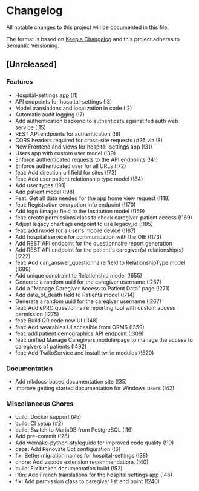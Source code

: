 # Changelog

All notable changes to this project will be documented in this file.

The format is based on [Keep a Changelog](http://keepachangelog.com/en/1.0.0/)
and this project adheres to [Semantic Versioning](http://semver.org/spec/v2.0.0.html).

## [Unreleased]

### Features

* Hospital-settings app (!1)
* API endpoints for hospital-settings (!3)
* Model translations and localization in code (!2)
* Automatic audit logging (!7)
* Add authentication backend to authenticate against fed auth web service (!15)
* REST API endpoints for authentication (!8)
* CORS headers required for cross-site requests (#26 via !8)
* New Frontend and views for hospital-settings app (!31)
* Users app with custom user model (!39)
* Enforce authenticated requests to the API endpoints (!41)
* Enforce authenticated user for all URLs (!72)
* feat: Add direction url field for sites (!73)
* feat: Add user patient relationship type model (!84)
* Add user types (!91)
* Add patient model (!98)
* Feat: Get all data needed for the app home view request (!118)
* feat: Registration encryption info endpoint (!170)
* Add logo (image) field to the Institution model (!159)
* feat: create permissions class to check caregiver-patient access (!169)
* Adjust legacy chart api endpoint to use legacy_id (!185)
* feat: add model for a user's mobile device (!187)
* Add hospital service for communication with the OIE (!173)
* Add REST API endpoint for the questionnaire report generation
* Add REST API endpoint for the patient's caregiver(s) relationship(s) (!222)
* feat: Add can_answer_questionnaire field to RelationshipType model (!689)
* Add unique constraint to Relationship model (!655)
* Generate a random uuid for the caregiver username (!267)
* Add a "Manage Caregiver Access to Patient Data" page (!271)
* Add date_of_death field to Patients model (!714)
* Generate a random uuid for the caregiver username (!267)
* feat: Add ePRO questionnaire reporting tool with custom access permission (!275)
* feat: Build QR code new UI (!148)
* feat: Add wearables UI accesible from ORMS (!359)
* feat: add patient demographics API endpoint (!309)
* feat: unified Manage Caregivers module/page to manage the access to caregivers of patients (!492)
* feat: Add TwilioService and install twilio modules (!520)

### Documentation

* Add mkdocs-based documentation site (!35)
* Improve getting started documentation for Windows users (!42)

### Miscellaneous Chores

* build: Docker support (#5)
* build: CI setup (#2)
* build: Switch to MariaDB from PostgreSQL (!16)
* Add pre-commit (!26)
* Add wemake-python-styleguide for improved code quality (!19)
* deps: Add Renovate Bot configuration (!6)
* fix: Better migration names for hospital-settings (!38)
* chore: Add vscode extension recommendations (!40)
* build: Fix broken documentation build (!52)
* i18n: Add French translations for the hospital settings app (!46)
* fix: Add permission class to caregiver list end point (!240)
